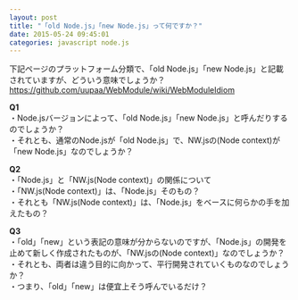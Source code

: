 ```yaml
---
layout: post
title: "「old Node.js」「new Node.js」って何ですか？"
date: 2015-05-24 09:45:01
categories: javascript node.js
---
```

<p>下記ページのプラットフォーム分類で、「old Node.js」「new Node.js」と記載されていますが、どういう意味でしょうか？<br>
<a href="https://github.com/uupaa/WebModule/wiki/WebModuleIdiom" rel="nofollow">https://github.com/uupaa/WebModule/wiki/WebModuleIdiom</a></p>

<p><strong>Q1</strong><br>
・Node.jsバージョンによって、「old Node.js」「new Node.js」と呼んだりするのでしょうか？<br>
・それとも、通常のNode.jsが「old Node.js」で、NW.jsの(Node context)が「new Node.js」なのでしょうか？</p>

<p><strong>Q2</strong><br>
・「Node.js」と「NW.js(Node context)」の関係について<br>
・「NW.js(Node context)」は、「Node.js」そのもの？<br>
・それとも「NW.js(Node context)」は、「Node.js」をベースに何らかの手を加えたもの？</p>

<p><strong>Q3</strong><br>
・「old」「new」という表記の意味が分からないのですが、「Node.js」の開発を止めて新しく作成されたものが、「NW.jsの(Node context)」なのでしょうか？<br>
・それとも、両者は違う目的に向かって、平行開発されていくものなのでしょうか？<br>
・つまり、「old」「new」は便宜上そう呼んでいるだけ？</p>
